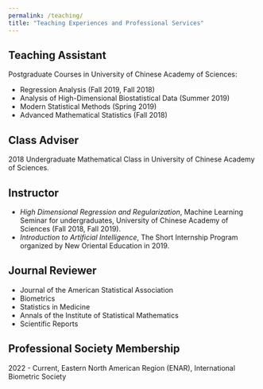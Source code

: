 ```yaml
---
permalink: /teaching/
title: "Teaching Experiences and Professional Services"
---
```


## Teaching Assistant
  Postgraduate Courses in University of Chinese Academy of Sciences:  
- Regression Analysis (Fall 2019, Fall 2018)
- Analysis of High-Dimensional Biostatistical Data (Summer 2019) 
- Modern Statistical Methods (Spring 2019)  
- Advanced Mathematical Statistics (Fall 2018)

## Class Adviser
2018 Undergraduate Mathematical Class in University of Chinese Academy of Sciences.

## Instructor
- *High Dimensional Regression and Regularization*, Machine Learning Seminar for undergraduates, University of Chinese Academy of Sciences (Fall 2018, Fall 2019).  
- *Introduction to Artificial Intelligence*, The Short Internship Program organized by New Oriental Education in 2019.

## Journal Reviewer
- Journal of the American Statistical Association
- Biometrics
- Statistics in Medicine
- Annals of the Institute of Statistical Mathematics
- Scientific Reports

## Professional Society Membership
2022 - Current, Eastern North American Region (ENAR), International Biometric Society

